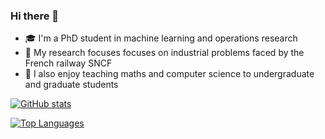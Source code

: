 ### Hi there 👋

- 🎓 I'm a PhD student in machine learning and operations research
- 🚂 My research focuses focuses on industrial problems faced by the French railway SNCF
- 🏫 I also enjoy teaching maths and computer science to undergraduate and graduate students

[![GitHub stats](https://github-readme-stats.vercel.app/api?username=gdalle&count_private=true&show_icons=true&theme=tokyonight)](https://github.com/anuraghazra/github-readme-stats)

[![Top Languages](https://github-readme-stats.vercel.app/api/top-langs/?username=gdalle&hide=html,css,javascript,php&layout=compact)](https://github.com/anuraghazra/github-readme-stats)
